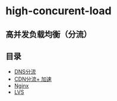 # high-concurent-load

## 高并发负载均衡（分流）

## 目录

* [DNS分流](/dnsfen-liu.md)
* [CDN分流+ 加速](/cdnfen-6d41+-jia-su.md)
* [Nginx](/nginx.md)
* [LVS](/lvs.md)

